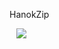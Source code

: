 HanokZip

&ensp; <a href="https://hanokzip132.tistory.com/" target="_blank"><img src="https://img.shields.io/badge/Unity-FFFFFF?style=for-the-badge&logo=Unity&logoColor=black"> 

